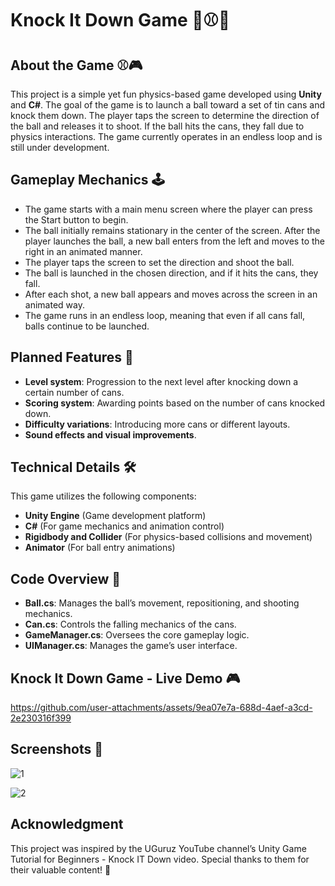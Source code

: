 # Knock It Down Game 🎯⚾💥

## About the Game ⚾🎮
This project is a simple yet fun physics-based game developed using **Unity** and **C#**. The goal of the game is to launch a ball toward a set of tin cans and knock them down. The player taps the screen to determine the direction of the ball and releases it to shoot. If the ball hits the cans, they fall due to physics interactions. The game currently operates in an endless loop and is still under development.

## Gameplay Mechanics 🕹️
- The game starts with a main menu screen where the player can press the Start button to begin.
- The ball initially remains stationary in the center of the screen. After the player launches the ball, a new ball enters from the left and moves to the right in an animated manner.
- The player taps the screen to set the direction and shoot the ball.
- The ball is launched in the chosen direction, and if it hits the cans, they fall.
- After each shot, a new ball appears and moves across the screen in an animated way.
- The game runs in an endless loop, meaning that even if all cans fall, balls continue to be launched.

## Planned Features 🚀
- **Level system**: Progression to the next level after knocking down a certain number of cans.
- **Scoring system**: Awarding points based on the number of cans knocked down.
- **Difficulty variations**: Introducing more cans or different layouts.
- **Sound effects and visual improvements**.

## Technical Details 🛠️
This game utilizes the following components:
- **Unity Engine** (Game development platform)
- **C#** (For game mechanics and animation control)
- **Rigidbody and Collider** (For physics-based collisions and movement)
- **Animator** (For ball entry animations)

## Code Overview 📂
- **Ball.cs**: Manages the ball’s movement, repositioning, and shooting mechanics.
- **Can.cs**: Controls the falling mechanics of the cans.
- **GameManager.cs**: Oversees the core gameplay logic.
- **UIManager.cs**: Manages the game’s user interface.

## Knock It Down Game - Live Demo 🎮

https://github.com/user-attachments/assets/9ea07e7a-688d-4aef-a3cd-2e230316f399

## Screenshots 📸

![1](https://github.com/user-attachments/assets/d7bd49e2-3fa1-4df0-b848-be8425cbabf6)

![2](https://github.com/user-attachments/assets/122ff707-1da3-4994-a7d7-6fccba33f5f6)

## Acknowledgment
This project was inspired by the UGuruz YouTube channel’s Unity Game Tutorial for Beginners - Knock IT Down video. Special thanks to them for their valuable content! 🎯
